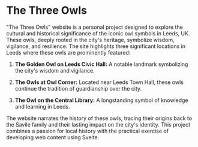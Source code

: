 # The Three Owls

"The Three Owls" website is a personal project designed to explore the cultural and historical significance of the iconic owl symbols in Leeds, UK. These owls, deeply rooted in the city's heritage, symbolize wisdom, vigilance, and resilience. The site highlights three significant locations in Leeds where these owls are prominently featured:

1. **The Golden Owl on Leeds Civic Hall:** A notable landmark symbolizing the city's wisdom and vigilance.
  
2. **The Owls at Owl Corner:** Located near Leeds Town Hall, these owls continue the tradition of guardianship over the city.
  
3. **The Owl on the Central Library:** A longstanding symbol of knowledge and learning in Leeds.

The website narrates the history of these owls, tracing their origins back to the Savile family and their lasting impact on the city's identity. This project combines a passion for local history with the practical exercise of developing web content using Svelte.